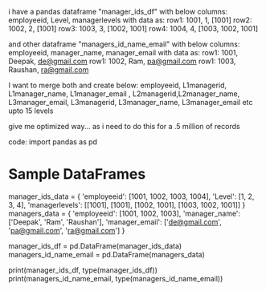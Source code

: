 i have a pandas dataframe "manager_ids_df" with below columns:
employeeid, Level, managerlevels with data as:
row1: 1001, 1, [1001]
row2: 1002, 2, [1001]
row3: 1003, 3, [1002, 1001]
row4: 1004, 4, [1003, 1002, 1001]

and other dataframe "managers_id_name_email" with below columns:
employeeid, manager_name, manager_email with data as:
row1: 1001, Deepak, de@gmail.com
row1: 1002, Ram, pa@gmail.com
row1: 1003, Raushan, ra@gmail.com

I want to merge both and create below:
employeeid, L1managerid, L1manager_name, L1manager_email , L2managerid,L2manager_name, L3manager_email, L3managerid, L3manager_name, L3manager_email etc upto 15 levels

give me optimized way... as i need to do this for a .5 million of records

code:
import pandas as pd

# Sample DataFrames
manager_ids_data = {
    'employeeid': [1001, 1002, 1003, 1004],
    'Level': [1, 2, 3, 4],
    'managerlevels': [[1001], [1001], [1002, 1001], [1003, 1002, 1001]]
}
managers_data = {
    'employeeid': [1001, 1002, 1003],
    'manager_name': ['Deepak', 'Ram', 'Raushan'],
    'manager_email': ['de@gmail.com', 'pa@gmail.com', 'ra@gmail.com']
}

manager_ids_df = pd.DataFrame(manager_ids_data)
managers_id_name_email = pd.DataFrame(managers_data)

print(manager_ids_df, type(manager_ids_df))
print(managers_id_name_email, type(managers_id_name_email))